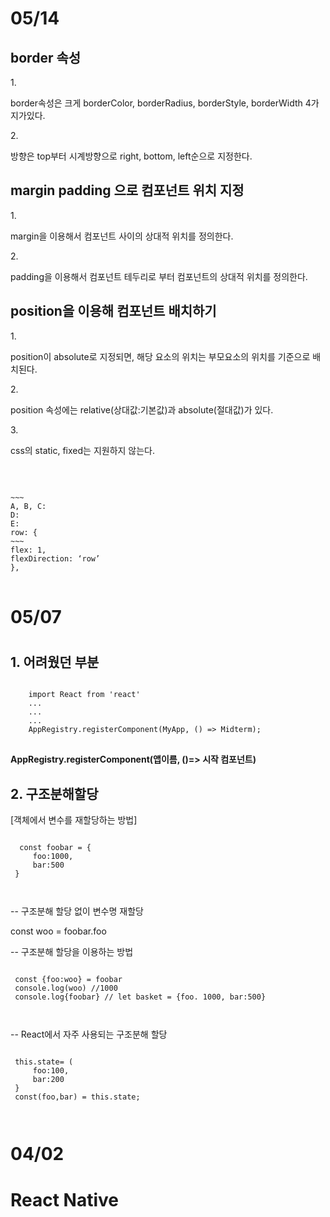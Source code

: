 <h1>05/14</h1>

<h2>border 속성</h2>
1. <p>border속성은 크게 borderColor, borderRadius, borderStyle, borderWidth 4가지가있다.</p>
2. <p>방향은 top부터 시계방향으로 right, bottom,	left순으로 지정한다.

<h2>margin padding 으로 컴포넌트 위치 지정</h2>
1. <p>margin을 이용해서 컴포넌트 사이의 상대적 위치를 정의한다.</p>
2. <p>padding을 이용해서 컴포넌트 테두리로 부터 컴포넌트의 상대적 위치를 정의한다.</p> 

<h2>position을 이용해 컴포넌트 배치하기</h2>
1. <p>position이 absolute로 지정되면,	해당 요소의 위치는 부모요소의 위치를 기준으로 배
치된다.</p>
2. <p>position 속성에는 relative(상대값:기본값)과 absolute(절대값)가 있다.</p>
3. <p>css의 static, fixed는 지원하지 않는다.</p><br>
<pre>
<code>
~~~
A, B, C: <View style={styles.row}>
D: <View style={[styles.tinyExample, {position: 'absolute', right: 0, bottom: 0}]}>
E: <Example style={{position: 'absolute', right: 0, bottom: 0}}>
row: {
~~~
flex: 1,
flexDirection: ‘row’
},
</code>
</pre>

<h1>05/07<h1>
<h2>1. 어려웠던 부분</h2>
<pre>
<code>
    import React from 'react'
    ...
    ...
    ...
    AppRegistry.registerComponent(MyApp, () => Midterm);
</code>
</pre>
 <b>AppRegistry.registerComponent(앱이름, ()=> 시작 컴포넌트)</b>
 <h2>2. 구조분해할당</h2>
 [객체에서 변수를 재할당하는 방법]
<pre>
<code>
  const foobar = {
     foo:1000,
     bar:500
 }
 </pre>
</code>
-- 구조분해 할당 없이 변수명 재할당

 const woo = foobar.foo

-- 구조분해 할당을 이용하는 방법

<pre>
<code>
 const {foo:woo} = foobar
 console.log(woo) //1000
 console.log{foobar} // let basket = {foo. 1000, bar:500}
</pre>
</code>
-- React에서 자주 사용되는 구조분해 할당
<pre>
<code>
 this.state= (
     foo:100,
     bar:200
 }
 const(foo,bar) = this.state;
</pre>
</code>
<h1>04/02<h1>

React Native

